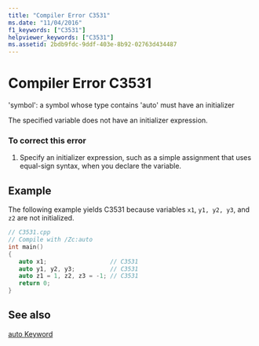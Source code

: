 ```yaml
---
title: "Compiler Error C3531"
ms.date: "11/04/2016"
f1_keywords: ["C3531"]
helpviewer_keywords: ["C3531"]
ms.assetid: 2bdb9fdc-9ddf-403e-8b92-02763d434487
---
```

# Compiler Error C3531

'symbol': a symbol whose type contains 'auto' must have an initializer

The specified variable does not have an initializer expression.

### To correct this error

1. Specify an initializer expression, such as a simple assignment that uses equal-sign syntax, when you declare the variable.

## Example

The following example yields C3531 because variables `x1`, `y1, y2, y3`, and `z2` are not initialized.

```cpp
// C3531.cpp
// Compile with /Zc:auto
int main()
{
   auto x1;                  // C3531
   auto y1, y2, y3;          // C3531
   auto z1 = 1, z2, z3 = -1; // C3531
   return 0;
}
```

## See also

[auto Keyword](../../cpp/auto-keyword.md)
